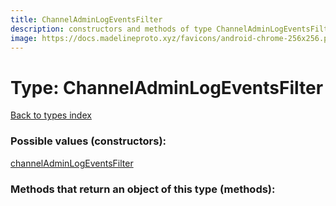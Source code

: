 ```yaml
---
title: ChannelAdminLogEventsFilter
description: constructors and methods of type ChannelAdminLogEventsFilter
image: https://docs.madelineproto.xyz/favicons/android-chrome-256x256.png
---
```

# Type: ChannelAdminLogEventsFilter  
[Back to types index](index.md)



### Possible values (constructors):

[channelAdminLogEventsFilter](../constructors/channelAdminLogEventsFilter.md)  



### Methods that return an object of this type (methods):



